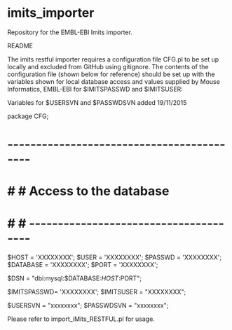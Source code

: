# imits_importer
Repository for the EMBL-EBI Imits importer.

README

The imits restful importer requires a configuration file CFG.pl to be set up locally and excluded from GitHub using gitignore. The contents of the configuration file (shown below for reference) should be set up with the variables shown for local database access and values supplied by Mouse Informatics, EMBL-EBI for $IMITSPASSWD and $IMITSUSER:

Variables for $USERSVN and $PASSWDSVN added 19/11/2015


package CFG;

# ------------------------------------------
# # # Access to the database
# # # --------------------------------------
 $HOST       = 'XXXXXXXX';
 $USER       = 'XXXXXXXX';
 $PASSWD     = 'XXXXXXXX';
 $DATABASE   = 'XXXXXXXX';
 $PORT       = 'XXXXXXXX';

 $DSN = "dbi:mysql:$DATABASE:$HOST:$PORT";


 $IMITSPASSWD= 'XXXXXXXX';
 $IMITSUSER = "XXXXXXXX";

 $USERSVN   = "xxxxxxxx";
 $PASSWDSVN = "xxxxxxxx";


Please refer to import_iMits_RESTFUL.pl for usage.

